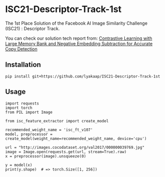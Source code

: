 # ISC21-Descriptor-Track-1st

The 1st Place Solution of the Facebook AI Image Similarity Challenge (ISC21) : Descriptor Track.

You can check our solution tech report from: [Contrastive Learning with Large Memory Bank and Negative Embedding Subtraction for Accurate Copy Detection](https://arxiv.org/abs/2112.04323)

## Installation

```
pip install git+https://github.com/lyakaap/ISC21-Descriptor-Track-1st
```

## Usage

```
import requests
import torch
from PIL import Image

from isc_feature_extractor import create_model

recommended_weight_name = 'isc_ft_v107'
model, preprocessor = create_model(weight_name=recommended_weight_name, device='cpu')

url = "http://images.cocodataset.org/val2017/000000039769.jpg"
image = Image.open(requests.get(url, stream=True).raw)
x = preprocessor(image).unsqueeze(0)

y = model(x)
print(y.shape)  # => torch.Size([1, 256])
```
